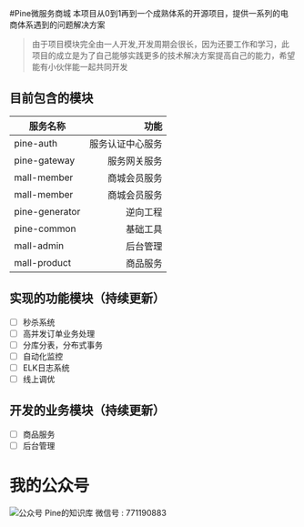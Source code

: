 #Pine微服务商城
本项目从0到1再到一个成熟体系的开源项目，提供一系列的电商体系遇到的问题解决方案
> 由于项目模块完全由一人开发,开发周期会很长，因为还要工作和学习，此项目的成立是为了自己能够实践更多的技术解决方案提高自己的能力，希望能有小伙伴能一起共同开发

## 目前包含的模块
| 服务名称  |  功能   |
| --------   | -----:  |
| pine-auth| 服务认证中心服务   |
| pine-gateway  |    服务网关服务   |
| mall-member  |    商城会员服务    |
| mall-member  |    商城会员服务    |
| pine-generator  |      逆向工程    |
|  pine-common  |      基础工具    |
|  mall-admin  |  后台管理|
|  mall-product  |  商品服务|


## 实现的功能模块（持续更新）
- [ ] 秒杀系统
- [ ] 高并发订单业务处理
- [ ] 分库分表，分布式事务
- [ ] 自动化监控
- [ ] ELK日志系统
- [ ] 线上调优

## 开发的业务模块（持续更新）
- [ ] 商品服务
- [ ] 后台管理
# 我的公众号
![公众号](https://mmbiz.qpic.cn/mmbiz_jpg/LdDDm7ozIoYKX3Hyydw0U1KgFeYNkLTcGnrWySAXHNGYJV4uvxtI8N5m7o7TJq3CI7gL0Bib0lNiaKNU4Dia6s7RA/640?wx_fmt=jpeg "公众号")
Pine的知识库  微信号 : 771190883
